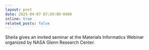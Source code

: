 ```yaml
---
layout: post
date: 2025-04-07 07:59:00-0400
inline: true
related_posts: false
---
```


Sheila gives an invited seminar at the Materials Informatics Webinar organized by NASA Glenn Research Center.